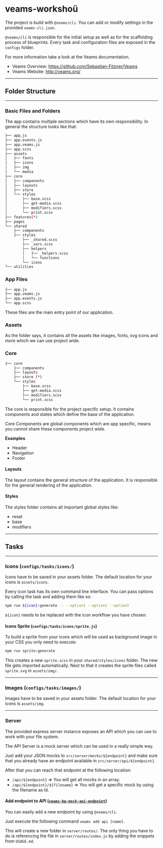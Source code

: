 # veams-workshoü

The project is build with `@veams/cli`. You can add or modify settings in the provided `veams-cli.json`.

`@veams/cli` is responsible for the initial setup as well as for the scaffolding process of blueprints.
Every task and configuration files are exposed in the `configs` folder.

For more information take a look at the Veams documentation.
- Veams Overview: https://github.com/Sebastian-Fitzner/Veams
- Veams Website: http://veams.org/

------------------

## Folder Structure

------------------

### Basic Files and Folders

The app contains multiple sections which have its own responsibility. In general the structure looks like that:

``` bash
├── app.js
├── app.events.js
├── app.veams.js
├── app.scss
├── assets
│   ├── fonts
│   ├── icons
│   ├── img
│   └── media
├── core
│   ├── components
│   ├── layouts
│   ├── store
│   └── styles
│       ├── base.scss
│       ├── get-media.scss
│       ├── modifiers.scss
│       └── print.scss
├── features(*)
├── pages
└── shared
    ├── components
    ├── styles
        ├── _shared.scss
        ├── _vars.scss
        ├── helpers
        │   ├── _helpers.scss
        │   └── functions
        └── icons
└── utilities
```

### App Files

``` bash
├── app.js
├── app.veams.js
├── app.events.js
└── app.scss
```

These files are the main entry point of our application.

### Assets

As the folder says, it contains all the assets like images, fonts, svg icons and more which we can use project wide.

### Core

``` bash
├── core
    ├── components
    ├── layouts
    ├── store (*)
    └── styles
        ├── base.scss
        ├── get-media.scss
        ├── modifiers.scss
        └── print.scss
```

The core is responsible for the project specific setup. It contains components and states which define the base of the application.

Core Components are global components which are app specific, means you cannot share these components project wide.

__Examples__

- Header
- Navigation
- Footer

#### Layouts

The layout contains the general structure of the application. It is responsible for the general rendering of the application.

#### Styles

The styles folder contains all important global styles like:

- reset
- base
- modifiers

------------------

## Tasks

------------------

### Icons (`configs/tasks/icons/`)

Icons have to be saved in your assets folder. The default location for your icons is `assets/icons`.

Every icon task has its own command line interface. You can pass options by calling the task and adding them like so:

``` bash
npm run ${icon}:generate -- --option1 --option2 --option3
```

`${icon}` needs to be replaced with the icon workflow you have chosen.

#### Icons Sprite (`configs/tasks/icons/sprite.js`)

To build a sprite from your icons which will be used as background image in your CSS you only need to execute:

``` bash
npm run sprite:generate
```

This creates a new `sprite.scss` in your `shared/styles/icons` folder. The new file gets imported automatically.
Next to that it creates the sprite files called `sprite.svg` in `assets/img/`.

------------------

### Images (`configs/tasks/images/`)

Images have to be saved in your assets folder. The default location for your icons is `assets/img`.

------------------

### Server

The provided express server instance exposes an API which you can use to work with your file system.

The API Server is a mock server which can be used in a really simple way.

Just add your JSON mocks to `src/server/mocks/${endpoint}` and
make sure that you already have an endpoint available in `src/server/api/${endpoint}`.

After that you can reach that endpoint at the following location:

- `/api/${endpoint}` => You will get all mocks in an array.
- `/api/${endpoint}/${filename}` => You will get a specific mock by using the filename as Id.

#### Add endpoint to API ([`veams-bp-mock-api-endpoint`](https://github.com/Veams/veams-bp-mock-api-endpoint))

You can easily add a new endpoint by using `@veams/cli`.

Just execute the following command `veams add api [name]`.

This will create a new folder in `server/routes/`.
The only thing you have to do is referencing the file in `server/routes/index.js` by adding the snippets from `USAGE.md`.

